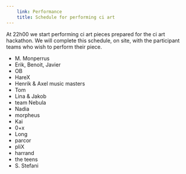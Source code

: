 ```yaml
---
    link: Performance
    title: Schedule for performing ci art
---
```


At 22h00 we start performing ci art pieces prepared for the ci art hackathon. We will complete this schedule, on site, with the participant teams who wish to perform their piece.

- M. Monperrus
- Erik, Benoit, Javier
- OB
- HareX
- Henrik & Axel music masters
- Tom
- Lina & Jakob
- team Nebula
- Nadia
- morpheus
- Kai
- 0+x
- Long
- parcor
- pliX
- harrand
- the teens
- S. Stefani
